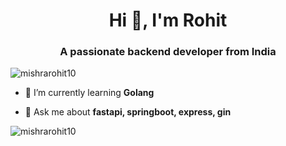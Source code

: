 <h1 align="center">Hi 👋, I'm Rohit</h1>
<h3 align="center">A passionate backend developer from India</h3>

<p align="left"> <img src="https://komarev.com/ghpvc/?username=mishrarohit10&label=Profile%20views&color=0e75b6&style=flat" alt="mishrarohit10" /> </p>

- 🌱 I’m currently learning **Golang**

- 💬 Ask me about **fastapi, springboot, express, gin**

<p><img align="center" src="https://github-readme-stats.vercel.app/api/top-langs?username=mishrarohit10&show_icons=true&locale=en&layout=compact" alt="mishrarohit10" /></p>

<p>&nbsp;



